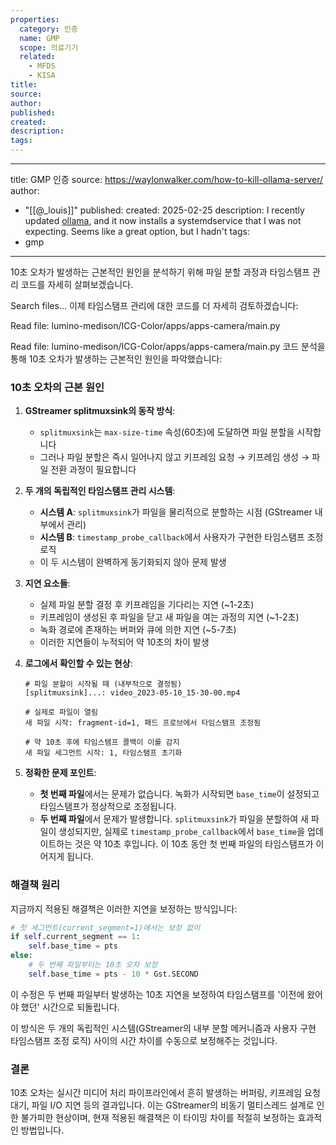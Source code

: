 ```yaml
---
properties:
  category: 인증
  name: GMP
  scope: 의료기기
  related:
    - MFDS
    - KISA
title: 
source: 
author: 
published: 
created: 
description: 
tags:
---
```


---
title: GMP 인증
source: https://waylonwalker.com/how-to-kill-ollama-server/
author:
  - "[[@_louis]]"
published: 
created: 2025-02-25
description: I recently updated [ollama](https://ollama.com/), and it now installs a systemdservice that I was not expecting.  Seems like a great option, but I hadn&#x27;t
tags:
  - gmp
---

10초 오차가 발생하는 근본적인 원인을 분석하기 위해 파일 분할 과정과 타임스탬프 관리 코드를 자세히 살펴보겠습니다.

Search files...
이제 타임스탬프 관리에 대한 코드를 더 자세히 검토하겠습니다:

Read file: lumino-medison/ICG-Color/apps/apps-camera/main.py

Read file: lumino-medison/ICG-Color/apps/apps-camera/main.py
코드 분석을 통해 10초 오차가 발생하는 근본적인 원인을 파악했습니다:

### 10초 오차의 근본 원인

1. **GStreamer splitmuxsink의 동작 방식**:
   - `splitmuxsink`는 `max-size-time` 속성(60초)에 도달하면 파일 분할을 시작합니다
   - 그러나 파일 분할은 즉시 일어나지 않고 키프레임 요청 → 키프레임 생성 → 파일 전환 과정이 필요합니다

2. **두 개의 독립적인 타임스탬프 관리 시스템**:
   - **시스템 A**: `splitmuxsink`가 파일을 물리적으로 분할하는 시점 (GStreamer 내부에서 관리)
   - **시스템 B**: `timestamp_probe_callback`에서 사용자가 구현한 타임스탬프 조정 로직
   - 이 두 시스템이 완벽하게 동기화되지 않아 문제 발생

3. **지연 요소들**:
   - 실제 파일 분할 결정 후 키프레임을 기다리는 지연 (~1-2초)
   - 키프레임이 생성된 후 파일을 닫고 새 파일을 여는 과정의 지연 (~1-2초)
   - 녹화 경로에 존재하는 버퍼와 큐에 의한 지연 (~5-7초)
   - 이러한 지연들이 누적되어 약 10초의 차이 발생

4. **로그에서 확인할 수 있는 현상**:
   ```
   # 파일 분할이 시작될 때 (내부적으로 결정됨)
   [splitmuxsink]...: video_2023-05-10_15-30-00.mp4
   
   # 실제로 파일이 열림
   새 파일 시작: fragment-id=1, 패드 프로브에서 타임스탬프 조정됨
   
   # 약 10초 후에 타임스탬프 콜백이 이를 감지
   새 파일 세그먼트 시작: 1, 타임스탬프 초기화
   ```

5. **정확한 문제 포인트**:
   - **첫 번째 파일**에서는 문제가 없습니다. 녹화가 시작되면 `base_time`이 설정되고 타임스탬프가 정상적으로 조정됩니다.
   - **두 번째 파일**에서 문제가 발생합니다. `splitmuxsink`가 파일을 분할하여 새 파일이 생성되지만, 실제로 `timestamp_probe_callback`에서 `base_time`을 업데이트하는 것은 약 10초 후입니다. 이 10초 동안 첫 번째 파일의 타임스탬프가 이어지게 됩니다.

### 해결책 원리

지금까지 적용된 해결책은 이러한 지연을 보정하는 방식입니다:

```python
# 첫 세그먼트(current_segment=1)에서는 보정 없이
if self.current_segment == 1:
    self.base_time = pts
else:
    # 두 번째 파일부터는 10초 오차 보정
    self.base_time = pts - 10 * Gst.SECOND
```

이 수정은 두 번째 파일부터 발생하는 10초 지연을 보정하여 타임스탬프를 '이전에 왔어야 했던' 시간으로 되돌립니다. 

이 방식은 두 개의 독립적인 시스템(GStreamer의 내부 분할 메커니즘과 사용자 구현 타임스탬프 조정 로직) 사이의 시간 차이를 수동으로 보정해주는 것입니다.

### 결론

10초 오차는 실시간 미디어 처리 파이프라인에서 흔히 발생하는 버퍼링, 키프레임 요청 대기, 파일 I/O 지연 등의 결과입니다. 이는 GStreamer의 비동기 멀티스레드 설계로 인한 불가피한 현상이며, 현재 적용된 해결책은 이 타이밍 차이를 적절히 보정하는 효과적인 방법입니다.